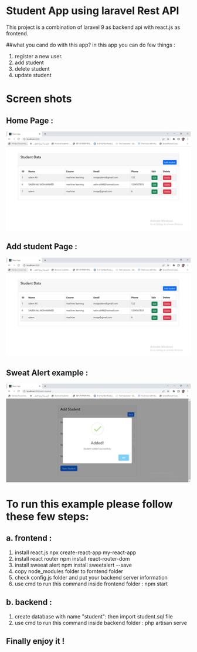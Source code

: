 # Student App using laravel Rest API
This project is  a combination of laravel 9 as backend api with react.js as frontend.

##what you cand do with this app?
in this app you can do few things :
1. register a new user.
2. add student 
3. delete student
4. update student 

# Screen shots
## Home Page :
![home](./home.JPG)

## Add student Page :
![add](./add.JPG)

## Sweat Alert example :
![sweetalert](./sweetalert.JPG)




# To run this example please follow these few steps:

## a. frontend : 
1. install react.js 
npx create-react-app my-react-app
2. install react router 
npm install react-router-dom
3. install sweeat alert 
npm install sweetalert --save
4. copy node_modules folder to forntend folder
5. check config.js folder and put your backend server information
6. use cmd to run this command inside frontend folder : npm start

## b. backend :
1. create database with name "student":
then import student.sql file
2. use cmd to run this command inside backend folder : php artisan serve 


## Finally enjoy it !


